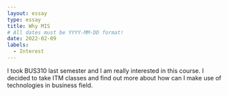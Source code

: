 ```yaml
---
layout: essay
type: essay
title: Why MIS
# All dates must be YYYY-MM-DD format!
date: 2022-02-09
labels:
  - Interest
---
```


I took BUS310 last semester and I am really interested in this course. I decided to take ITM classes and find out more about how can I make use of technologies in business field.

